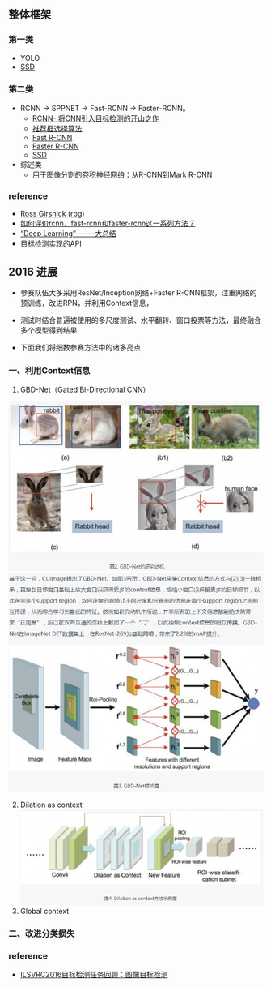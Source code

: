 ## 整体框架

### 第一类
* YOLO
* [SSD](paper/2016-SSD%20Single%20Shot%20MultiBox%20Detector.pdf)


### 第二类
* RCNN -> SPPNET -> Fast-RCNN -> Faster-RCNN。
    * [RCNN- 将CNN引入目标检测的开山之作](https://zhuanlan.zhihu.com/p/23006190?refer=xiaoleimlnote)
    * [推荐框选择算法](paper/2013-Selective%20Search%20for%20Object%20Recognition.pdf)
    * [Fast R-CNN](https://zhuanlan.zhihu.com/p/24780395?refer=xiaoleimlnote)
    * [Faster R-CNN](faster_rcnn.md)
    * [SSD](https://zhuanlan.zhihu.com/p/24954433?refer=xiaoleimlnote)
* 综述类
    * [用于图像分割的卷积神经网络：从R-CNN到Mark R-CNN](http://mp.weixin.qq.com/s?__biz=MzA3MzI4MjgzMw==&mid=2650725842&idx=2&sn=e18500166c6108d7194588befba061a4&chksm=871b19acb06c90ba9c19ba73719d375c4fe1f378f9bccae82e508c34a20c7513c55a84d3441b&scene=21#wechat_redirect)


### reference

* [Ross Girshick (rbg)](http://www.rossgirshick.info/)
* [如何评价rcnn、fast-rcnn和faster-rcnn这一系列方法？](https://www.zhihu.com/question/35887527)
* [“Deep Learning”------大总结](https://zhuanlan.zhihu.com/p/23203899)
* [目标检测实现的API](https://github.com/tryolabs/luminoth/blob/checkpoints/luminoth/models/fasterrcnn/fasterrcnn.py)



## 2016 进展

* 参赛队伍大多采用ResNet/Inception网络+Faster R-CNN框架，注重网络的预训练，改进RPN，并利用Context信息，
* 测试时结合普遍被使用的多尺度测试、水平翻转、窗口投票等方法，最终融合多个模型得到结果


* 下面我们将细数参赛方法中的诸多亮点

### 一、利用Context信息

1. GBD-Net（Gated Bi-Directional CNN）

![](readme/GBD-Net研究动机.png)
![](readme/GBD-Net框架.png)

2. Dilation as context
![](readme/Dialation%20as%20context.png)
3. Global context

### 二、改进分类损失



### reference
* [ILSVRC2016目标检测任务回顾：图像目标检测](https://www.leiphone.com/news/201701/u3D5QnJbS9khm0VT.html)
